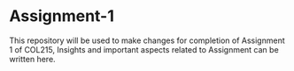 # Assignment-1
This repository will be used to make changes for completion of Assignment 1 of COL215, Insights and important aspects related to Assignment can be written here.
